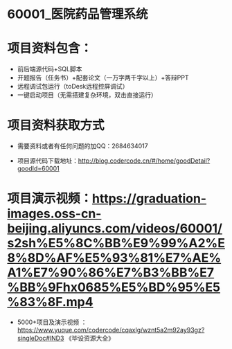 #   60001_医院药品管理系统

#   项目资料包含：
*    前后端源代码+SQL脚本
*    开题报告（任务书）+配套论文（一万字两千字以上）+答辩PPT
*   远程调试包运行（toDesk远程控屏调试）
*   一键启动项目（无需搭建复杂环境，双击直接运行）


#   项目资料获取方式
*   需要资料或者有任何问题的加QQ：2684634017

*   项目源代码下载地址：http://blog.codercode.cn/#/home/goodDetail?goodId=60001

#  项目演示视频：https://graduation-images.oss-cn-beijing.aliyuncs.com/videos/60001/s2sh%E5%8C%BB%E9%99%A2%E8%8D%AF%E5%93%81%E7%AE%A1%E7%90%86%E7%B3%BB%E7%BB%9Fhx0685%E5%BD%95%E5%83%8F.mp4

*  5000+项目及演示视频 ：https://www.yuque.com/codercode/cqaxlg/wznt5a2m92ay93gz?singleDoc#lND3 《毕设资源大全》

